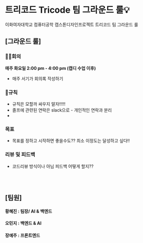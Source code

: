 # 트리코드 Tricode 팀 그라운드 룰💡
이화여자대학교 컴퓨터공학 캡스톤디자인프로젝트 트리코드 팀 그라운드 룰

## [그라운드 룰]
### 🙋‍♀회의

__매주 화요일 2:00 pm - 4:00 pm (캡디 수업 이후)__
- 매주 서기가 회의록 작성하기
  

### 🤝규칙
- 규칙은 모할까 싸우지 말자!!!!!
- 졸프에 관련된 연락은 slack으로 - 개인적인 연락과 분리
- 

### 목표
- 목표를 정하고 시작하면 좋을수도?? 최소 이정도는 달성하고 싶다!!

### 리뷰 및 피드백
- 코드리뷰 방식이나 아님 피드백 어떻게 할지??

<br>
<br>

## [팀원]

#### 황혜진 : 팀장/ AI & 백엔드
#### 오민지 : 백엔드 & AI
#### 장예주 : 프론트엔드
